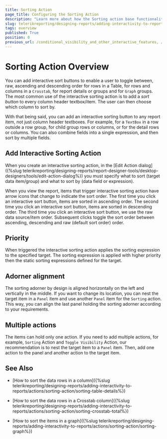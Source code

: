 ```yaml
---
title: Sorting Action 
page_title: Configuring the Sorting Action
description: "Learn more about how the Sorting action base functionality works as well as more complex scenarios such as when multiple sortings are used."
slug: telerikreporting/designing-reports/adding-interactivity-to-reports/actions/sorting-action/overview
tags: overview
published: True
position: 0
previous_url: /conditional_visibility_and_other_interactive_features, /interactive-sorting-action
---
```


# Sorting Action Overview


You can add interactive sort buttons to enable a user to toggle between, raw, ascending and descending order for rows in a Table, for rows and columns in a `Crosstab`, for report details or groups and for `Graph` groups. The most common use of the interactive sorting action is to add a _sort button_ to every column header textbox/item. The user can then choose which column to sort by.       

With that being said, you can add an interactive sorting button to any report item, not just column header textboxes. For example, for a `TextBox` in a row outside a row group, for child group rows or columns, or for the detail rows or columns. You can also combine fields into a single expression, and then sort by multiple fields.       

## Add Interactive Sorting Action

When you create an interactive sorting action, in the [Edit Action dialog]({%slug telerikreporting/designing-reports/report-designer-tools/desktop-designers/tools/edit-action-dialog%}) you must specify what to sort (target data item/group) and what to sort by (data field or expression).         

When you view the report, items that trigger interactive sorting action have arrow icons that change to indicate the sort order. The first time you click an interactive sort button, items are sorted in ascending order. The second time you click an interactive sort button, items are sorted in descending order. The third time you click an interactive sort button, we use the raw data source/item order. Subsequent clicks toggle the sort order between ascending, descending and raw (default sort order) order.         

## Priority

When triggered the interactive sorting action applies the sorting expression to the specified target. The sorting expression is applied with higher priority then the static sorting expressions defined for the target.       		

## Adorner alignment

The sorting adorner by design is aligned horizontally on the left and vertically in the middle. If you want to change its location, you can nest the target item in a `Panel` item and use another `Panel` item for the `Sorting` action. This way, you can align the last panel holding the sorting adorner according to your requirements.           	

## Multiple actions

The items can hold only one action. If you need to add multiple actions, for example, `Sorting` Action and `Toggle Visibility` Action, our recommendation is to nest the target item to a `Panel` item. Then, add one action to the panel and another action to the target item.           	

## See Also


 * [How to sort the data rows in a column]({%slug telerikreporting/designing-reports/adding-interactivity-to-reports/actions/sorting-action/sorting-table-details%})

 * [How to sort the data rows in a Crosstab column]({%slug telerikreporting/designing-reports/adding-interactivity-to-reports/actions/sorting-action/sorting-crosstab-total%})

 * [How to sort the items in a graph]({%slug telerikreporting/designing-reports/adding-interactivity-to-reports/actions/sorting-action/sorting-graph%})
